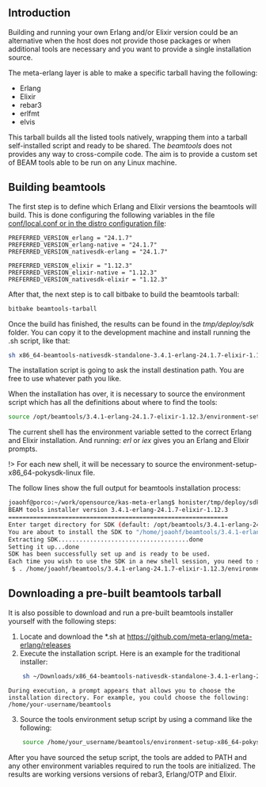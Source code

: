 ## Introduction

Building and running your own Erlang and/or Elixir version could be an alternative when the host does
not provide those packages or when additional tools are necessary and you want to provide a single
installation source.

The meta-erlang layer is able to make a specific tarball having the following:

- Erlang
- Elixir
- rebar3
- erlfmt
- elvis

This tarball builds all the listed tools natively, wrapping them into a tarball self-installed script and
ready to be shared. The _beamtools_ does not provides any way to cross-compile code. The aim is to provide a
custom set of BEAM tools able to be run on any Linux machine.

## Building beamtools

The first step is to define which Erlang and Elixir versions the beamtools will build. This is done
configuring the following variables in the file [conf/local.conf or in the distro configuration file](https://docs.yoctoproject.org/ref-manual/terms.html?highlight=local%20conf#term-Configuration-File):

```
PREFERRED_VERSION_erlang = "24.1.7"
PREFERRED_VERSION_erlang-native = "24.1.7"
PREFERRED_VERSION_nativesdk-erlang = "24.1.7"

PREFERRED_VERSION_elixir = "1.12.3"
PREFERRED_VERSION_elixir-native = "1.12.3"
PREFERRED_VERSION_nativesdk-elixir = "1.12.3"
```

After that, the next step is to call bitbake to build the beamtools tarball:

```bash
bitbake beamtools-tarball
```

Once the build has finished, the results can be found in the _tmp/deploy/sdk_ folder. You can copy it
to the development machine and install running the .sh script, like that:

```bash
sh x86_64-beamtools-nativesdk-standalone-3.4.1-erlang-24.1.7-elixir-1.12.3.sh
```

The installation script is going to ask the install destination path. You are free to use whatever path you like.

When the installation has over, it is necessary to source the environment script which has all the definitions about
where to find the tools:

```bash
source /opt/beamtools/3.4.1-erlang-24.1.7-elixir-1.12.3/environment-setup-x86_64-pokysdk-linux
```

The current shell has the environment variable setted to the correct Erlang and Elixir installation. And running:
_erl_ or _iex_ gives you an Erlang and Elixir prompts.

!> For each new shell, it will be necessary to source the environment-setup-x86_64-pokysdk-linux file.

The follow lines show the full output for beamtools installation process:

```bash
joaohf@porco:~/work/opensource/kas-meta-erlang$ honister/tmp/deploy/sdk/x86_64-beamtools-nativesdk-standalone-3.4.1-erlang-24.1.7-elixir-1.12.3.sh
BEAM tools installer version 3.4.1-erlang-24.1.7-elixir-1.12.3
==============================================================
Enter target directory for SDK (default: /opt/beamtools/3.4.1-erlang-24.1.7-elixir-1.12.3): /home/joaohf/beamtools/3.4.1-erlang-24.1.7-elixir-1.12.3
You are about to install the SDK to "/home/joaohf/beamtools/3.4.1-erlang-24.1.7-elixir-1.12.3". Proceed [Y/n]?
Extracting SDK.....................................done
Setting it up...done
SDK has been successfully set up and is ready to be used.
Each time you wish to use the SDK in a new shell session, you need to source the environment setup script e.g.
 $ . /home/joaohf/beamtools/3.4.1-erlang-24.1.7-elixir-1.12.3/environment-setup-x86_64-pokysdk-linux
```

## Downloading a pre-built beamtools tarball

It is also possible to download and run a pre-built beamtools installer yourself with the following steps:

1. Locate and download the \*.sh at https://github.com/meta-erlang/meta-erlang/releases
2. Execute the installation script. Here is an example for the traditional installer:

```bash
    sh ~/Downloads/x86_64-beamtools-nativesdk-standalone-3.4.1-erlang-24.1.7-elixir-1.12.3.sh
```

    During execution, a prompt appears that allows you to choose the installation directory. For example, you could choose the following: /home/your-username/beamtools

3. Source the tools environment setup script by using a command like the following:

```bash
    source /home/your_username/beamtools/environment-setup-x86_64-pokysdk-linux
```

After you have sourced the setup script, the tools are added to PATH and any other environment variables required to run the tools are initialized.
The results are working versions versions of rebar3, Erlang/OTP and Elixir.
